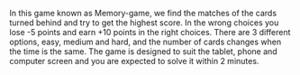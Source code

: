 In this game known as Memory-game, we find the matches of the cards turned behind and try to get the highest score. 
In the wrong choices you lose -5 points and earn +10 points in the right choices.
There are 3 different options, easy, medium and hard, and the number of cards changes when the time is the same.
The game is designed to suit the tablet, phone and computer screen and you are expected to solve it within 2 minutes.
